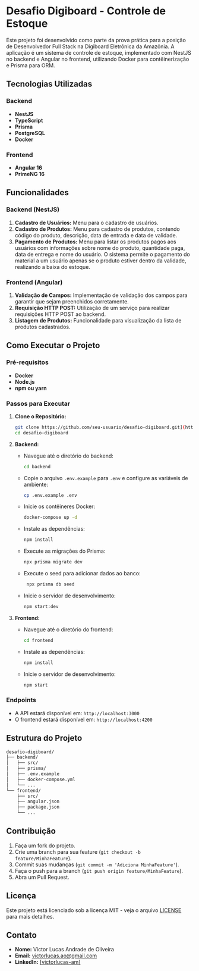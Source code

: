 # Desafio Digiboard - Controle de Estoque

Este projeto foi desenvolvido como parte da prova prática para a posição de Desenvolvedor Full Stack na Digiboard Eletrônica da Amazônia. A aplicação é um sistema de controle de estoque, implementado com NestJS no backend e Angular no frontend, utilizando Docker para contêinerização e Prisma para ORM.

## Tecnologias Utilizadas

### Backend
- **NestJS**
- **TypeScript**
- **Prisma**
- **PostgreSQL**
- **Docker**

### Frontend
- **Angular 16**
- **PrimeNG 16**

## Funcionalidades

### Backend (NestJS)
1. **Cadastro de Usuários:** Menu para o cadastro de usuários.
2. **Cadastro de Produtos:** Menu para cadastro de produtos, contendo código do produto, descrição, data de entrada e data de validade.
3. **Pagamento de Produtos:** Menu para listar os produtos pagos aos usuários com informações sobre nome do produto, quantidade paga, data de entrega e nome do usuário. O sistema permite o pagamento do material a um usuário apenas se o produto estiver dentro da validade, realizando a baixa do estoque.

### Frontend (Angular)
1. **Validação de Campos:** Implementação de validação dos campos para garantir que sejam preenchidos corretamente.
2. **Requisição HTTP POST:** Utilização de um serviço para realizar requisições HTTP POST ao backend.
3. **Listagem de Produtos:** Funcionalidade para visualização da lista de produtos cadastrados.

## Como Executar o Projeto

### Pré-requisitos
- **Docker**
- **Node.js**
- **npm ou yarn**

### Passos para Executar

1. **Clone o Repositório:**
   ```bash
   git clone https://github.com/seu-usuario/desafio-digiboard.git](https://github.com/victorlucass/desafio-full-digiboard)
   cd desafio-digiboard
   ```

2. **Backend:**
   - Navegue até o diretório do backend:
     ```bash
     cd backend
     ```
   - Copie o arquivo `.env.example` para `.env` e configure as variáveis de ambiente:
     ```bash
     cp .env.example .env
     ```
   - Inicie os contêineres Docker:
     ```bash
     docker-compose up -d
     ```
   - Instale as dependências:
     ```bash
     npm install
     ```
   - Execute as migrações do Prisma:
     ```bash
     npx prisma migrate dev
     ```
   - Execute o seed para adicionar dados ao banco:
     ```bash
      npx prisma db seed 
     ```
   - Inicie o servidor de desenvolvimento:
     ```bash
     npm start:dev
     ```

3. **Frontend:**
   - Navegue até o diretório do frontend:
     ```bash
     cd frontend
     ```
   - Instale as dependências:
     ```bash
     npm install
     ```
   - Inicie o servidor de desenvolvimento:
     ```bash
     npm start
     ```

### Endpoints
- A API estará disponível em: `http://localhost:3000`
- O frontend estará disponível em: `http://localhost:4200`

## Estrutura do Projeto

```bash
desafio-digiboard/
├── backend/
│   ├── src/
│   ├── prisma/
│   ├── .env.example
│   ├── docker-compose.yml
│   └── ...
└── frontend/
    ├── src/
    ├── angular.json
    ├── package.json
    └── ...
```

## Contribuição

1. Faça um fork do projeto.
2. Crie uma branch para sua feature (`git checkout -b feature/MinhaFeature`).
3. Commit suas mudanças (`git commit -m 'Adiciona MinhaFeature'`).
4. Faça o push para a branch (`git push origin feature/MinhaFeature`).
5. Abra um Pull Request.

## Licença

Este projeto está licenciado sob a licença MIT - veja o arquivo [LICENSE](LICENSE) para mais detalhes.

## Contato

- **Nome:** Victor Lucas Andrade de Oliveira  
- **Email:** victorlucas.ao@gmail.com  
- **LinkedIn:** [[victorlucas-am]](https://www.linkedin.com/in/victorlucas-am/)
